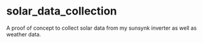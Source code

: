 # solar_data_collection
A proof of concept to collect solar data from my sunsynk inverter as well as weather data. 
